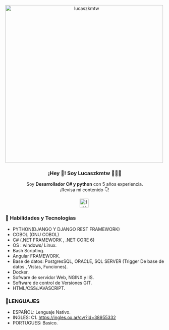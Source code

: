 

<p align="center" width="300">

   <a href="https://github.com/lucaszkmtw/lucaszkmtw/assets/81581913/ca7dc6e6-daca-4f23-b49b-069791270909" target="blank" style='margin-right:4px'>
    <img align="center" src="https://github.com/lucaszkmtw/lucaszkmtw/assets/81581913/ca7dc6e6-daca-4f23-b49b-069791270909" alt="lucaszkmtw" height="500px" width="500px" />
  </a>
   <h3 align="center">¡Hey 👋! Soy Lucaszkmtw 👨🏻‍💻</h3>
</p>

<p align="center">Soy <strong>Desarrollador C# y python</strong> con 5 años experiencia.<br />¡Revisa mi contenido 👇!</p>
<p align="center">
   <a href="https://www.linkedin.com/in/lucas-noirat-33ba45184/" target="blank" style='margin-right:4px'>
    <img align="center" src="https://cdn.jsdelivr.net/npm/simple-icons@3.0.1/icons/linkedin.svg" alt="lucaszkmtw" height="28px" width="28px" />
  </a>

</p>

### 👋 Habilidades y Tecnologias


- PYTHON(DJANGO Y DJANGO REST
FRAMEWORK)
- COBOL (GNU COBOL)
- C# (.NET FRAMEWORK , .NET CORE 6)
- OS : windows/ Linux.
- Bash Scripting.
- Angular FRAMEWORK.
- Base de datos: PostgresSQL, ORACLE, SQL SERVER (Trigger De base de datos , Vistas, Funciones).
- Docker.
- Sofware de servidor Web, NGINX y IIS.
- Software de control de Versiones GIT.
- HTML/CSS/JAVASCRIPT.

### 👋LENGUAJES

- ESPAÑOL: Lenguaje Nativo.
- INGLES: C1.  https://ingles.ox.ar/cv/?id=38955332
- PORTUGUES: Basico.
